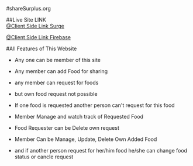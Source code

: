 #shareSurplus.org

##Live Site LINK <br/>
 [@Client Side Link Surge ](https://sharesurplus.surge.sh/)
<br/>
 
 [@Client Side Link Firebase  ](https://sharesurplus.surge.sh/)

#All Features of This Website 
- Any one can be member of this site
- Any member can add Food for sharing
- any member can request for foods
- but own food request not possible
- If one food is requested another person can't request for this food 

- Member Manage and watch track of Requested Food
- Food Requester can be Delete own request

- Member Can be Manage, Update, Delete Own Added Food
- and if another person request for her/him food he/she can change food status or cancle request 
